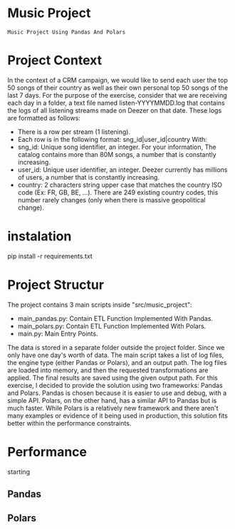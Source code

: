 

# Music Project



    Music Project Using Pandas And Polars

# Project Context


In the context of a CRM campaign, we would like to send each user the top 50 songs of their country as well as their own personal top 50 songs of the last 7 days. For the purpose of the exercise, consider that we are receiving each day in a folder, a text file named listen-YYYYMMDD.log that contains the logs of all listening streams made on Deezer on that date. These logs are formatted as follows:
 - There is a row per stream (1 listening).
 - Each row is in the following format: sng_id|user_id|country
With:
 - sng_id: Unique song identifier, an integer. For your information, The catalog contains more than 80M songs, a number that is constantly increasing.
 - user_id: Unique user identifier, an integer. Deezer currently has millions of users, a number that is constantly increasing.
 - country: 2 characters string upper case that matches the country ISO
code (Ex: FR, GB, BE, ...). There are 249 existing country codes, this number rarely changes (only when there is massive geopolitical change).

# instalation

pip install -r requirements.txt

# Project Structur



The project contains 3 main scripts inside "src/music_project":
 * main_pandas.py: Contain ETL Function Implemented With Pandas.
 * main_polars.py: Contain ETL Function Implemented With Polars.
 * main.py: Main Entry Points. 

The data is stored in a separate folder outside the project folder. Since we only have one day's worth of data. The main script takes a list of log files, the engine type (either Pandas or Polars), and an output path. The log files are loaded into memory, and then the requested transformations are applied. The final results are saved using the given output path. For this exercise, I decided to provide the solution using two frameworks: Pandas and Polars. Pandas is chosen because it is easier to use and debug, with a simple API. Polars, on the other hand, has a similar API to Pandas but is much faster. While Polars is a relatively new framework and there aren't many examples or evidence of it being used in production, this solution fits better within the performance constraints.


# Performance
starting

## Pandas


## Polars

